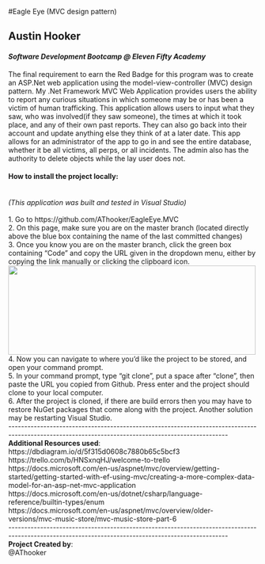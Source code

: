 #Eagle Eye (MVC design pattern)
## **Austin Hooker**
#### *Software Development Bootcamp @ Eleven Fifty Academy*

The final requirement to earn the Red Badge for this program was to create an ASP.Net web application using the model-view-controller (MVC) design pattern. My .Net Framework MVC Web Application provides users the ability to report any curious situations in which someone may be or has been a victim of human trafficking. This application allows users to input what they saw, who was involved(if they saw someone), the times at which it took place, and any of their own past reports. They can also go back into their account and update anything else they think of at a later date. This app allows for an administrator of the app to go in and see the entire database, whether it be all victims, all perps, or all incidents. The admin also has the authority to delete objects while the lay user does not.
<br />
#### How to install the project locally:
<br />
<i>(This application was built and tested in Visual Studio)</i>
<br />
<br />
1.	Go to https://github.com/AThooker/EagleEye.MVC 
<br />
2.	On this page, make sure you are on the master branch (located directly above the blue box containing the name of the last committed changes)
<br />
3.	Once you know you are on the master branch, click the green box containing “Code” and copy the URL given in the dropdown menu, either by copying the link manually or clicking the clipboard icon. 
<img src="https://user-images.githubusercontent.com/66280480/89951164-e6df7d00-dbf8-11ea-8209-9c967092f45f.png" align="left" width="500" height="180"/>
<br />
<br />
<br />
<br />
<br />
<br />
<br />
4.	Now you can navigate to where you’d like the project to be stored, and open your command prompt. 
<br />
5.	In your command prompt, type “git clone”, put a space after “clone”, then paste the URL you copied from Github. Press enter and the project should clone to your local computer.
<br />
6.	After the project is cloned, if there are build errors then you may have to restore NuGet packages that come along with the project. Another solution may be restarting Visual Studio.
<br />
---------------------------------------------------------------------------------------------------------------------------------------------------
<br />
<b>Additional Resources used</b>: 
<br />
https://dbdiagram.io/d/5f315d0608c7880b65c5bcf3
<br />
https://trello.com/b/HNSxnqHJ/welcome-to-trello
<br />
https://docs.microsoft.com/en-us/aspnet/mvc/overview/getting-started/getting-started-with-ef-using-mvc/creating-a-more-complex-data-model-for-an-asp-net-mvc-application
<br />
https://docs.microsoft.com/en-us/dotnet/csharp/language-reference/builtin-types/enum
<br />
https://docs.microsoft.com/en-us/aspnet/mvc/overview/older-versions/mvc-music-store/mvc-music-store-part-6
<br />
---------------------------------------------------------------------------------------------------------------------------------------------------
<br />
<b>Project Created by</b>:
<br />
@AThooker
